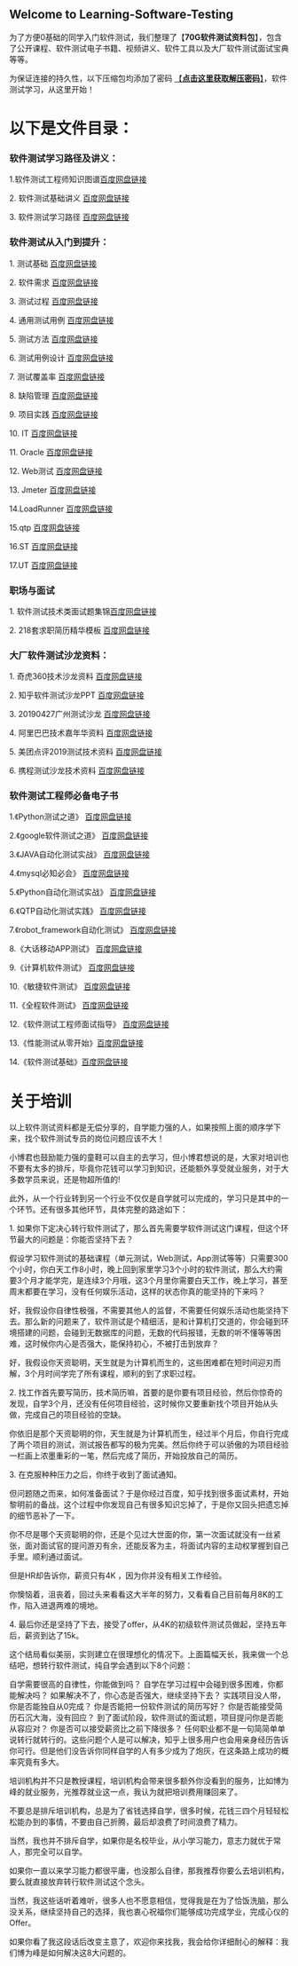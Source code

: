 ## Welcome to Learning-Software-Testing

为了方便0基础的同学入门软件测试，我们整理了【**70G软件测试资料包**】，包含了公开课程、软件测试电子书籍、视频讲义、软件工具以及大厂软件测试面试宝典等等。

为保证连接的持久性，以下压缩包均添加了密码 <a href="http://kbyx0011.mikecrm.com/qCumvim">【**点击这里获取解压密码**】</a>，软件测试学习，从这里开始！

# 以下是文件目录：

### 软件测试学习路径及讲义：
1\.软件测试工程师知识图谱[百度网盘链接](https://pan.baidu.com/s/1lWRDgagpYj_1G9KIqVkLDg) 

2\. 软件测试基础讲义  [百度网盘链接](https://pan.baidu.com/s/1lWRDgagpYj_1G9KIqVkLDg) 

3\. 软件测试学习路径 [百度网盘链接](https://pan.baidu.com/s/1lWRDgagpYj_1G9KIqVkLDg) 

### 软件测试从入门到提升：
1\. 测试基础 [百度网盘链接](https://pan.baidu.com/s/1lWRDgagpYj_1G9KIqVkLDg) 

2\. 软件需求  [百度网盘链接](https://pan.baidu.com/s/1lWRDgagpYj_1G9KIqVkLDg) 

3\. 测试过程  [百度网盘链接](https://pan.baidu.com/s/1lWRDgagpYj_1G9KIqVkLDg) 

4\. 通用测试用例  [百度网盘链接](https://pan.baidu.com/s/1lWRDgagpYj_1G9KIqVkLDg) 

5\. 测试方法 [百度网盘链接](https://pan.baidu.com/s/1lWRDgagpYj_1G9KIqVkLDg) 

6\. 测试用例设计  [百度网盘链接](https://pan.baidu.com/s/1lWRDgagpYj_1G9KIqVkLDg) 

7\. 测试覆盖率  [百度网盘链接](https://pan.baidu.com/s/1lWRDgagpYj_1G9KIqVkLDg) 

8\. 缺陷管理 [百度网盘链接](https://pan.baidu.com/s/1lWRDgagpYj_1G9KIqVkLDg) 

9\. 项目实践  [百度网盘链接](https://pan.baidu.com/s/1lWRDgagpYj_1G9KIqVkLDg) 

10\. IT  [百度网盘链接](https://pan.baidu.com/s/1lWRDgagpYj_1G9KIqVkLDg) 

11\. Oracle [百度网盘链接](https://pan.baidu.com/s/1lWRDgagpYj_1G9KIqVkLDg) 

12\. Web测试  [百度网盘链接](https://pan.baidu.com/s/1lWRDgagpYj_1G9KIqVkLDg) 

13\. Jmeter  [百度网盘链接](https://pan.baidu.com/s/1lWRDgagpYj_1G9KIqVkLDg) 

14\.LoadRunner [百度网盘链接](https://pan.baidu.com/s/1lWRDgagpYj_1G9KIqVkLDg) 

15\.qtp  [百度网盘链接](https://pan.baidu.com/s/1lWRDgagpYj_1G9KIqVkLDg) 

16\.ST [百度网盘链接](https://pan.baidu.com/s/1lWRDgagpYj_1G9KIqVkLDg) 

17\.UT  [百度网盘链接](https://pan.baidu.com/s/1lWRDgagpYj_1G9KIqVkLDg) 


### 职场与面试
1\. 软件测试技术类面试题集锦[百度网盘链接](https://pan.baidu.com/s/1lWRDgagpYj_1G9KIqVkLDg) 

2\. 218套求职简历精华模板  [百度网盘链接](https://pan.baidu.com/s/1lWRDgagpYj_1G9KIqVkLDg) 

### 大厂软件测试沙龙资料：
1\. 奇虎360技术沙龙资料  [百度网盘链接](https://pan.baidu.com/s/1lWRDgagpYj_1G9KIqVkLDg) 

2\. 知乎软件测试沙龙PPT  [百度网盘链接](https://pan.baidu.com/s/1lWRDgagpYj_1G9KIqVkLDg) 

3\. 20190427广州测试沙龙  [百度网盘链接](https://pan.baidu.com/s/1lWRDgagpYj_1G9KIqVkLDg) 

4\. 阿里巴巴技术嘉年华资料 [百度网盘链接](https://pan.baidu.com/s/1lWRDgagpYj_1G9KIqVkLDg) 

5\. 美团点评2019测试技术资料  [百度网盘链接](https://pan.baidu.com/s/1lWRDgagpYj_1G9KIqVkLDg) 

6\. 携程测试沙龙技术资料 [百度网盘链接](https://pan.baidu.com/s/1lWRDgagpYj_1G9KIqVkLDg) 

### 软件测试工程师必备电子书

1\.《Python测试之道》 [百度网盘链接](https://pan.baidu.com/s/1lWRDgagpYj_1G9KIqVkLDg) 

2\.《google软件测试之道》  [百度网盘链接](https://pan.baidu.com/s/1lWRDgagpYj_1G9KIqVkLDg) 

3\.《JAVA自动化测试实战》  [百度网盘链接](https://pan.baidu.com/s/1lWRDgagpYj_1G9KIqVkLDg) 

4\.《mysql必知必会》 [百度网盘链接](https://pan.baidu.com/s/1lWRDgagpYj_1G9KIqVkLDg) 

5\.《Python自动化测试实战》 [百度网盘链接](https://pan.baidu.com/s/1lWRDgagpYj_1G9KIqVkLDg) 

6\.《QTP自动化测试实践》   [百度网盘链接](https://pan.baidu.com/s/1lWRDgagpYj_1G9KIqVkLDg) 

7\.《robot_framework自动化测试》 [百度网盘链接](https://pan.baidu.com/s/1lWRDgagpYj_1G9KIqVkLDg) 

8\.《大话移动APP测试》 [百度网盘链接](https://pan.baidu.com/s/1lWRDgagpYj_1G9KIqVkLDg) 

9\.《计算机软件测试》 [百度网盘链接](https://pan.baidu.com/s/1lWRDgagpYj_1G9KIqVkLDg)

10\.《敏捷软件测试》  [百度网盘链接](https://pan.baidu.com/s/1lWRDgagpYj_1G9KIqVkLDg) 

11\.《全程软件测试》  [百度网盘链接](https://pan.baidu.com/s/1lWRDgagpYj_1G9KIqVkLDg) 

12\.《软件测试工程师面试指导》 [百度网盘链接](https://pan.baidu.com/s/1lWRDgagpYj_1G9KIqVkLDg) 

13\.《性能测试从零开始》[百度网盘链接](https://pan.baidu.com/s/1lWRDgagpYj_1G9KIqVkLDg) 

14\.《软件测试基础》[百度网盘链接](https://pan.baidu.com/s/1lWRDgagpYj_1G9KIqVkLDg) 


# 关于培训
以上软件测试资料都是无偿分享的，自学能力强的人，如果按照上面的顺序学下来，找个软件测试专员的岗位问题应该不大！

小博君也鼓励能力强的童鞋可以自主的去学习，但小博君想说的是，大家对培训也不要有太多的排斥，毕竟你花钱可以学习到知识，还能额外享受就业服务，对于大多数学员来说，还是物超所值的!

此外，从一个行业转到另一个行业不仅仅是自学就可以完成的，学习只是其中的一个环节。还有很多其他环节，具体完整的路途如下：

1\. 如果你下定决心转行软件测试了，那么首先需要学软件测试这门课程，但这个环节最大的问题是：你能否坚持下去？

假设学习软件测试的基础课程（单元测试，Web测试，App测试等等）只需要300个小时，你白天工作8小时，晚上回到家里学习3个小时的软件测试，那么大约需要3个月才能学完，是连续3个月哦，这3个月里你需要白天工作，晚上学习，甚至周末都要在学习，没有任何娱乐活动，这样的状态你真的能坚持的下来吗？

好，我假设你自律性极强，不需要其他人的监督，不需要任何娱乐活动也能坚持下去。那么新的问题来了，软件测试是个精细活，是和计算机打交道的，你会碰到环境搭建的问题，会碰到无数据库的问题，无数的代码报错，无数的听不懂等等困难，这时候你内心是否强大，能保持初心，不被打击到放弃？

好，我假设你天资聪明，天生就是为计算机而生的，这些困难都在短时间迎刃而解，3个月时间学完了所有课程，顺利的到了求职过程。

2\. 找工作首先要写简历，技术简历嘛，首要的是你要有项目经验，然后你惊奇的发现，自学3个月，还没有任何项目经验，这时候你又要重新找个项目开始从头做，完成自己的项目经验的空缺。

你依旧是那个天资聪明的你，天生就是为计算机而生，经过半个月后，你自行完成了两个项目的测试，测试报告都写的极为完美。然后你终于可以骄傲的为项目经验一栏画上浓墨重彩的一笔，然后完成了简历，开始投放自己的简历。

3\. 在克服种种压力之后，你终于收到了面试通知。

但问题随之而来，如何准备面试？于是你经过百度，知乎找到很多面试素材，开始黎明前的备战，这个过程中你发现自己有很多知识忘掉了，于是你又回头把遗忘掉的细节恶补了一下。

你不尽是哪个天资聪明的你，还是个见过大世面的你，第一次面试就没有一丝紧张，面对面试官的提问游刃有余，还能反客为主，将面试内容的主动权掌握到自己手里。顺利通过面试。

但是HR却告诉你，薪资只有4K ，因为你并没有相关工作经验。

你懊恼着，沮丧着，回过头来看看这大半年的努力，又看看自己目前每月8K的工作，陷入进退两难的境地。

4\. 最后你还是坚持了下去，接受了offer，从4K的初级软件测试员做起，坚持五年后，薪资到达了15k。

这个结局看似美丽，实则建立在很理想化的情况下。上面篇幅天长，我来做一个总结吧，想转行软件测试，纯自学会遇到以下8个问题：

自学需要很高的自律性，你能做到吗？
自学在学习过程中会碰到很多困难，你都能解决吗？
如果解决不了，你心态是否强大，继续坚持下去？
实践项目没人带，你是否能独自从0完成？
你是否能把一份软件测试的简历写好？
你是否能接受简历石沉大海，没有回应？
到了面试阶段，软件测试的面试题，项目提问你是否能从容应对？
你是否可以接受薪资比之前下降很多？
任何职业都不是一句简简单单说转行就转行的。这些问题个人是可以解决，知乎上很多用户也会用亲身经历告诉你可行。但是他们没告诉你同样自学的人有多少成为了炮灰，在这条路上成功的概率究竟有多大。

培训机构并不只是教授课程，培训机构会带来很多额外你没看到的服务，比如博为峰的就业服务，光推荐就业这一点，我认为就把培训费用赚回来了。

不要总是排斥培训机构，总是为了省钱选择自学，很多时候，花钱三四个月轻轻松松能办到的事情，不要由自己折腾，最后却浪费了时间浪费了精力。

当然，我也并不排斥自学，如果你是名校毕业，从小学习能力，意志力就优于常人，那完全可以自学。

如果你一直以来学习能力都很平庸，也没那么自律，那我推荐你要么去培训机构，要么就直接放弃转行软件测试这个念头。

当然，我这些话听着难听，很多人也不愿意相信，觉得我是在为了恰饭洗脑，那么没关系，继续坚持自己的选择，我也衷心祝福你们能够成功完成学业，完成心仪的Offer。

如果你看了我这段话后改变主意了，欢迎你来找我，我会给你详细耐心的解释：我们博为峰是如何解决这8大问题的。

